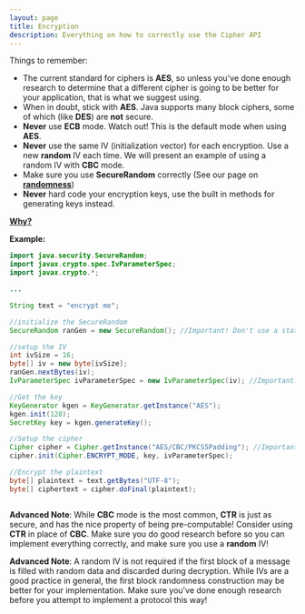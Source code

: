 ```yaml
---
layout: page
title: Encryption
description: Everything on how to correctly use the Cipher API
---
```


<script language="JavaScript">
function toggletext(cid)
{
 if ( document.getElementById(cid).style.display == "none" )
 {
   document.getElementById(cid).style.display = "block";
 }
 else
 {
   document.getElementById(cid).style.display = "none";
 };
}
</script>


Things to remember: 
* The current standard for ciphers is **AES**, so unless you've done enough research to determine that a different cipher is going to be better for your application, that is what we suggest using. 
 * When in doubt, stick with **AES**. Java supports many block ciphers, some of which (like **DES**) are **not** secure. 
* **Never** use **ECB** mode. Watch out! This is the default mode when using **AES**. 
* **Never** use the same IV (initialization vector) for each encryption. Use a new **random** IV each time. We will present an example of using a random IV with **CBC** mode. 
 * Make sure you use **SecureRandom** correctly (See our page on [**randomness**](SecureRandom.html))
* **Never** hard code your encryption keys, use the built in methods for generating keys instead. 

<a href="javascript:toggletext('mytext')"> <b> Why? </b></a> 
<div id="mytext" style="display: none;">In <b>ECB</b> mode, identical blocks of the message get encrypted to identical blocks of cipher-text. This means adversarial actors gain some amount of information about the message. Other modes (like <b>CBC</b>) don't reveal <b>any</b> information about the message, so it is must safer to just use those.

<p>The need for random IVs comes from the same place. Without a new random IV for each encryption, if the same message gets sent it will be encrypted to the same thing.</p>

<p><b> SecureRandom </b> is a random number generator built specifically for cryptographic applications. Standard RNGs have the potential to be abused. </p>

<p>If your encryption key is hardcoded into your program anyone can access it! Anything encrypted with it isn't secure at all!</p>
</div> 

**Example:**

```java
import java.security.SecureRandom;
import javax.crypto.spec.IvParameterSpec;
import javax.crypto.*;

...

String text = "encrypt me";

//initialize the SecureRandom
SecureRandom ranGen = new SecureRandom(); //Important! Don't use a static seed

//setup the IV
int ivSize = 16; 
byte[] iv = new byte[ivSize]; 
ranGen.nextBytes(iv); 
IvParameterSpec ivParameterSpec = new IvParameterSpec(iv); //Important! If you don't use a random IV your encryption is NOT SECURE

//Get the key
KeyGenerator kgen = KeyGenerator.getInstance("AES"); 
kgen.init(128); 
SecretKey key = kgen.generateKey(); 

//Setup the cipher
Cipher cipher = Cipher.getInstance("AES/CBC/PKCS5Padding"); //Important! Make sure you specify CBC mode, otherwise it defaults to ECB
cipher.init(Cipher.ENCRYPT_MODE, key, ivParameterSpec); 

//Encrypt the plaintext
byte[] plaintext = text.getBytes("UTF-8"); 
byte[] ciphertext = cipher.doFinal(plaintext); 



```

**Advanced Note**: While **CBC** mode is the most common, **CTR** is just as secure, and has the nice property of being pre-computable! Consider using **CTR** in place of **CBC**. Make sure you do good research before so you can implement everything correctly, and make sure you use a **random** IV!

**Advanced Note**: A random IV is not required if the first block of a message is filled with random data and discarded during decryption. While IVs are a good practice in general, the first block randomness construction may be better for your implementation. Make sure you've done enough research before you attempt to implement a protocol this way!
